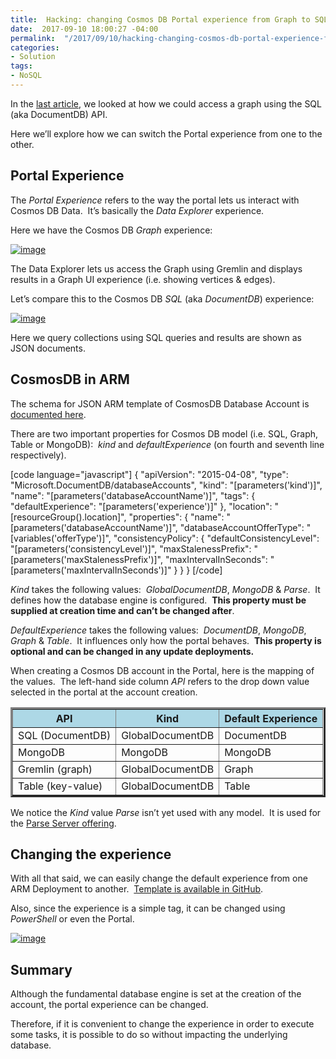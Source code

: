 ```yaml
---
title:  Hacking: changing Cosmos DB Portal experience from Graph to SQL
date:  2017-09-10 18:00:27 -04:00
permalink:  "/2017/09/10/hacking-changing-cosmos-db-portal-experience-from-graph-to-sql/"
categories:
- Solution
tags:
- NoSQL
---
```

In the <a href="https://vincentlauzon.com/2017/09/05/hacking-accessing-a-graph-in-cosmos-db-with-sql-documentdb-api/">last article</a>, we looked at how we could access a graph using the SQL (aka DocumentDB) API.

Here we’ll explore how we can switch the Portal experience from one to the other.
<h2>Portal Experience</h2>
The <em>Portal Experience </em>refers to the way the portal lets us interact with Cosmos DB Data.  It’s basically the <em>Data Explorer</em> experience.

Here we have the Cosmos DB <em>Graph</em> experience:

<a href="http://vincentlauzon.files.wordpress.com/2017/09/image.png"><img style="border:0 currentcolor;display:inline;background-image:none;" title="image" src="http://vincentlauzon.files.wordpress.com/2017/09/image_thumb.png" alt="image" border="0" /></a>

The Data Explorer lets us access the Graph using Gremlin and displays results in a Graph UI experience (i.e. showing vertices &amp; edges).

Let’s compare this to the Cosmos DB <em>SQL</em> (aka <em>DocumentDB</em>) experience:

<a href="http://vincentlauzon.files.wordpress.com/2017/09/image2.png"><img style="border:0 currentcolor;display:inline;background-image:none;" title="image" src="http://vincentlauzon.files.wordpress.com/2017/09/image_thumb2.png" alt="image" border="0" /></a>

Here we query collections using SQL queries and results are shown as JSON documents.
<h2>CosmosDB in ARM</h2>
The schema for JSON ARM template of CosmosDB Database Account is <a href="https://docs.microsoft.com/en-ca/azure/templates/microsoft.documentdb/databaseaccounts" target="_blank" rel="noopener">documented here</a>.

There are two important properties for Cosmos DB model (i.e. SQL, Graph, Table or MongoDB):  <em>kind</em> and <em>defaultExperience</em> (on fourth and seventh line respectively).

[code language="javascript"]
{
  &quot;apiVersion&quot;: &quot;2015-04-08&quot;,
  &quot;type&quot;: &quot;Microsoft.DocumentDB/databaseAccounts&quot;,
  &quot;kind&quot;: &quot;[parameters('kind')]&quot;,
  &quot;name&quot;: &quot;[parameters('databaseAccountName')]&quot;,
  &quot;tags&quot;: {
    &quot;defaultExperience&quot;: &quot;[parameters('experience')]&quot;
  },
  &quot;location&quot;: &quot;[resourceGroup().location]&quot;,
  &quot;properties&quot;: {
    &quot;name&quot;: &quot;[parameters('databaseAccountName')]&quot;,
    &quot;databaseAccountOfferType&quot;: &quot;[variables('offerType')]&quot;,
    &quot;consistencyPolicy&quot;: {
      &quot;defaultConsistencyLevel&quot;: &quot;[parameters('consistencyLevel')]&quot;,
      &quot;maxStalenessPrefix&quot;: &quot;[parameters('maxStalenessPrefix')]&quot;,
      &quot;maxIntervalInSeconds&quot;: &quot;[parameters('maxIntervalInSeconds')]&quot;
    }
  }
}
[/code]

<em>Kind</em> takes the following values:  <em>GlobalDocumentDB</em>, <em>MongoDB</em> &amp; <em>Parse</em>.  It defines how the database engine is configured.  <strong>This property must be supplied at creation time and can’t be changed after</strong>.

<em>DefaultExperience</em> takes the following values:  <em>DocumentDB</em>, <em>MongoDB</em>,
<em>Graph</em> &amp; <em>Table</em>.  It influences only how the portal behaves.  <strong>This property is optional and can be changed in any update deployments.</strong>

When creating a Cosmos DB account in the Portal, here is the mapping of the values.  The left-hand side column <em>API</em> refers to the drop down value selected in the portal at the account creation.
<table border="3" width="524">
<thead>
<tr style="background:lightblue;">
<th>API</th>
<th>Kind</th>
<th>Default Experience</th>
</tr>
</thead>
<tbody>
<tr>
<td>SQL (DocumentDB)</td>
<td>GlobalDocumentDB</td>
<td>DocumentDB</td>
</tr>
<tr>
<td>MongoDB</td>
<td>MongoDB</td>
<td>MongoDB</td>
</tr>
<tr>
<td>Gremlin (graph)</td>
<td>GlobalDocumentDB</td>
<td>Graph</td>
</tr>
<tr>
<td>Table (key-value)</td>
<td>GlobalDocumentDB</td>
<td>Table</td>
</tr>
</tbody>
</table>
We notice the <em>Kind</em> value <em>Parse</em> isn’t yet used with any model.  It is used for the <a href="https://azuremarketplace.microsoft.com/en-us/marketplace/apps/Microsoft.ParseServer" target="_blank" rel="noopener">Parse Server offering</a>.
<h2>Changing the experience</h2>
With all that said, we can easily change the default experience from one ARM Deployment to another.  <a href="https://github.com/vplauzon/cosmos-db/tree/master/Cosmos-DB-Portal-Experience" target="_blank" rel="noopener">Template is available in GitHub</a>.

Also, since the experience is a simple tag, it can be changed using <em>PowerShell</em> or even the Portal.

<a href="http://vincentlauzon.files.wordpress.com/2017/09/image3.png"><img style="border:0 currentcolor;display:inline;background-image:none;" title="image" src="http://vincentlauzon.files.wordpress.com/2017/09/image_thumb3.png" alt="image" border="0" /></a>
<h2>Summary</h2>
Although the fundamental database engine is set at the creation of the account, the portal experience can be changed.

Therefore, if it is convenient to change the experience in order to execute some tasks, it is possible to do so without impacting the underlying database.